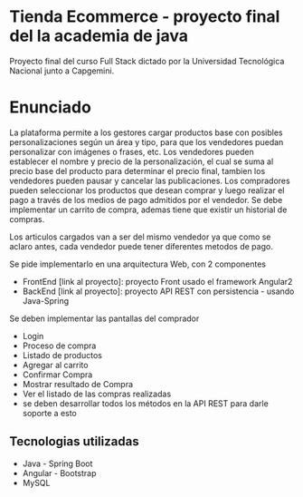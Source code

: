 # Tienda Ecommerce - proyecto final del la academia de java
Proyecto final del curso Full Stack dictado por la Universidad Tecnológica Nacional junto a Capgemini.


# Enunciado

La plataforma permite a los gestores cargar productos base con posibles personalizaciones según un área y tipo, para que los vendedores puedan personalizar con imágenes o frases, etc. Los vendedores pueden establecer el nombre y precio de la personalización, el cual se suma al precio base del producto para determinar el precio final, tambien los vendedores pueden pausar y cancelar las publicaciones. Los compradores pueden seleccionar los productos que desean comprar y luego realizar el pago a través de los medios de pago admitidos por el vendedor. Se debe implementar un carrito de compra, ademas tiene que existir un historial de compras.

Los articulos cargados van a ser del mismo vendedor ya que como se aclaro antes, cada vendedor puede tener diferentes metodos de pago.

Se pide implementarlo en una arquitectura Web, con 2 componentes
* FrontEnd [link al proyecto]: proyecto Front usado el framework Angular2
* BackEnd [link al proyecto]: proyecto API REST con persistencia - usando Java-Spring

Se deben implementar las pantallas del comprador
* Login
* Proceso de compra
* Listado de productos
* Agregar al carrito
* Confirmar Compra
* Mostrar resultado de Compra
* Ver el listado de las compras realizadas
* se deben desarrollar todos los métodos en la API REST para darle soporte a esto

## Tecnologias utilizadas
* Java - Spring Boot
* Angular - Bootstrap
* MySQL
